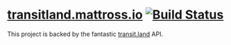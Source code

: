 # [transitland.mattross.io](https://transitland.mattross.io) [![Build Status](https://travis-ci.org/amsross/io-mattross-transitland.svg?branch=master)](https://travis-ci.org/amsross/io-mattross-transitland)

This project is backed by the fantastic [transit.land](https://transit.land/an-open-project/) API.

